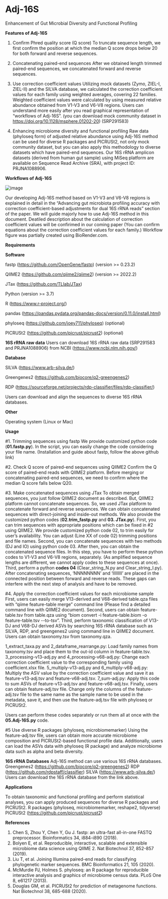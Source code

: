 # Adj-16S
Enhancement of Gut Microbial Diversity and Functional Profiling

**Features of Adj-16S**

1. Confirm Phred quality score (Q score)
To truncate sequence length, we first confirm the position at which the median Q score drops below 20 for both forward and reverse sequences. 

2. Concatenating paired-end sequences 
After we obtained length trimmed paired-end sequences, we concatenated forward and reverse sequences.

3. Use correction coefficient values
Utilizing mock datasets (Zymo, ZIEL-I, ZIEL-II) and the SILVA database, we calculated the correction coefficient values for each family using weighted averages, covering 22 families. Weighted coefficient values were calculated by using measured relative abundance obtained from V1-V3 and V6-V8 regions. Users can understand more easily after you read graphical representation of “workflows of Adj-16S”. 
(you can download mock community dataset in https://doi.org/10.1128/msphere.01202-20) (SRP291583)

4. Enhancing microbiome diversity and functional profiling
Raw data (phyloseq form) of adjusted relative abundance using Adj-16S method can be used for diverse R packages and PICRUSt2, not only mock community dataset, but you can also apply this methodology to diverse datasets which have paired-end sequences. Our 16S rRNA amplicon datasets (derived from human gut sample) using MiSeq platform are available on Sequence Read Archive (SRA), with project ID: PRJNA1088906.

**Workflows of Adj-16S**

![image](https://github.com/user-attachments/assets/3b8b3358-c8d4-4e73-9705-878ca92bdc5a)


Our developing Adj-16S method based on V1-V3 and V6-V8 regions is explained in detail in the “Advancing gut microbiota profiling accuracy with correction coefficient-based adjustments for dual 16S rRNA reads” section of the paper.
We will guide majorly how to use Adj-16S method in this document. Deatiled description about the calculation of correction coefficient values will be confirimed in our coming paper (You can confirm equations about the correction coefficient values for each family.)
Workflow figure was partially created using BioRender.com.

**Requirements**

**Software**

fastp (https://github.com/OpenGene/fastp) (version >= 0.23.2)

QIIME2 (https://github.com/qiime2/qiime2) (version >= 2022.2)

JTax (https://github.com/TLlab/JTax)

Python (version >= 3.7)

R (https://www.r-project.org/)

pandas (https://pandas.pydata.org/pandas-docs/version/0.11.0/install.html)

phyloseq (https://github.com/joey711/phyloseq) (optional)

PICRUSt2 (https://github.com/picrust/picrust2) (optional)

**16S rRNA raw data**
Users can download 16S rRNA raw data (SRP291583 and PRJNA1088906) from NCBI (https://www.ncbi.nlm.nih.gov/)


**Database** 

SILVA (https://www.arb-silva.de/)

Greengenes2 (https://github.com/biocore/q2-greengenes2)

RDP (https://sourceforge.net/projects/rdp-classifier/files/rdp-classifier/)

Users can download and align the sequences to diverse 16S rRNA databases.


**Other**

Operating system (Linux or Mac)


**Usage**

#1. Trimming sequences using fastp
We provide customized python code (**01.fastp.py**). In the script, you can easily change the code considering your file name. (Installation and guide about fastp, follow the above github link)

#2. Check Q score of paired-end sequences using QIIME2
Confirm the Q score of paired-end reads with QIIME2 platform. Before merging or concatenating paired-end sequences, we need to confirm where the median Q score falls below Q20.

#3. Make concatenated sequences using JTax 
To obtain merged sequences, you just follow QIIME2 document as described. But, QIIME2 platform cannot concatenate sequences. So, we used JTax platform to concatenate forward and reverse sequences. 
We can obtain concatenated sequences with direct-joining and inside-out methods. We also provide the customized python codes (**02.trim_fastp.py** and **03. JTax.py**).
First, you can trim sequences with appropriate positions which can be fixed in #2 using QIIME2. We provide customized python code 02, to trim easily for user’s availability. You can adjust (Line XX of code 02) trimming positions and file names.
Second, you can concatenate sequences with two methods (DJ and IO) using python code 03. After then, you can obtain the concatenated sequence files. In this step, you have to perform these python codes to V1-V3 and V6-V8 regions, separately. (As amplified sequence lengths are different, we cannot apply codes to these sequences at once). 
Third, perform a python **codes 04** (Clear_string_N.py and Clear_string_I.py). After concatenating sequences, ‘NNNNNNNN’ and ‘IIIIIIII’ are placed in the connected position between forward and reverse reads. These gaps can interfere with the next step of analysis and have to be removed. 

#4. Apply the correction coefficient values for each microbiome sample
First, users can easily merge V13-derived and V68-derived table.qza files with “qiime feature-table merge” command line (Please find a detailed command line with QIIME2 document). Second, users can obtain feature-table.tsv from table.qza using “biom convert -i feature-table.biom -o feature-table.tsv --to-tsv”. Third, perform taxonomic classification of V13-DJ and V68-DJ derived ASVs by searching 16S rRNA database such as SILVA, RDP, and greengenes2 using command line in QIIME2 document. Users can obtain taxonomy.tsv from taxonomy.qza.

1_extract_taxa.py and 2_dataframe_rearrange.py: Load family names from taxonomy.tsv and place them to the out-id column in feature-table.tsv. 
3_processing-v13-adj.py and 4_processing-v68-adj.py: Change each correction coefficient value to the corresponding family using coefficient.xlsx file. 
5_multiply-v13-adj.py and 6_multiply-v68-adj.py: Multiply the ASV value by the correction coefficient value and save it as feature-v13-adj.tsv and feature-v68-adj.tsv.
7_sum-adj.py: Apply this code to sum ASVs of feature-v13-adj.tsv and feature-v68-adj.tsv. Finally, users can obtain feature-adj.tsv file. Change only the columns of the feature-adj.tsv file to the same name as the sample name to be used in the metadata, save it, and then use the feature-adj.tsv file with phyloseq or PICRUSt2.

Users can perform these codes separately or run them all at once with the **05.Adj-16S.py** code.

#5 Use diverse R packages (phyloseq, microbiomemarker)
Using the feature-adj.tsv file, users can obtain more accurate microbiome composition and PICRUSt2-based functional profile data. Additionally, users can load the ASVs data with phyloseq (R package) and analyze microbiome data such as alpha and beta diversity.

**16S rRNA Databases**
Adj-16S method can use various 16S rRNA databases.
Greengenes2 (https://github.com/biocore/q2-greengenes2)
RDP (https://github.com/rdpstaff/classifier)
SILVA (https://www.arb-silva.de/)
Users can download the 16S rRNA database from the link above.


**Applications**

To obtain taxonomic and functional profiling and perform statistical analyses, you can apply produced sequences for diverse R packages and PICRUSt2.
R packages (phyloseq, microbiomemarker, reshape2, tidyverse)
PICRUSt2 (https://github.com/picrust/picrust2)


**References**

1. Chen S, Zhou Y, Chen Y, Gu J. fastp: an ultra-fast all-in-one FASTQ preprocessor. Bioinformatics 34, i884-i890 (2018).
2. Bolyen E, et al. Reproducible, interactive, scalable and extensible microbiome data science using QIIME 2. Nat Biotechnol 37, 852-857 (2019).
3. Liu T, et al. Joining Illumina paired-end reads for classifying phylogenetic marker sequences. BMC Bioinformatics 21, 105 (2020).
4. McMurdie PJ, Holmes S. phyloseq: an R package for reproducible interactive analysis and graphics of microbiome census data. PLoS One 8, e61217 (2013).
5. Douglas GM, et al. PICRUSt2 for prediction of metagenome functions. Nat Biotechnol 38, 685-688 (2020).

